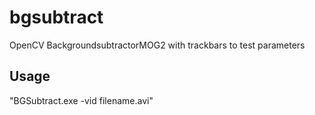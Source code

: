 # bgsubtract
OpenCV BackgroundsubtractorMOG2 with trackbars to test parameters

## Usage
"BGSubtract.exe -vid filename.avi"    